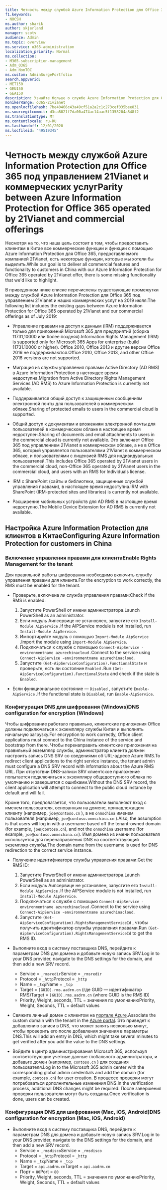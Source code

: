 ```yaml
---
title: Четность между службой Azure Information Protection для Office 365 под управлением 21Vianet и коммерческих услуг
f1.keywords:
- NOCSH
ms.author: sharik
author: skjerland
manager: scotv
audience: Admin
ms.topic: overview
ms.service: o365-administration
localization_priority: Normal
ms.collection:
- M365-subscription-management
- Adm_O365
- Adm_NonTOC
ms.custom: AdminSurgePortfolio
search.appverid:
- MET150
- GEU150
- GEA150
description: Узнайте больше о службе Azure Information Protection для Office 365 под управлением 21Vianet и о том, как настроить его для клиентов в Китае.
monikerRange: o365-21vianet
ms.openlocfilehash: 7be40466c43a49cf51a2a2c1c273cef035bee831
ms.sourcegitcommit: d3ca8021f7da00a474ac14aac5f1358204a848f2
ms.translationtype: MT
ms.contentlocale: ru-RU
ms.lasthandoff: 12/01/2020
ms.locfileid: "49519345"
---
```

# <a name="parity-between-azure-information-protection-for-office-365-operated-by-21vianet-and-commercial-offerings"></a><span data-ttu-id="14b32-103">Четность между службой Azure Information Protection для Office 365 под управлением 21Vianet и коммерческих услуг</span><span class="sxs-lookup"><span data-stu-id="14b32-103">Parity between Azure Information Protection for Office 365 operated by 21Vianet and commercial offerings</span></span>

<span data-ttu-id="14b32-104">Несмотря на то, что наша цель состоит в том, чтобы предоставить клиентам в Китае все коммерческие функции и функции с помощью Azure Information Protection для Office 365, предоставляемого компанией 21Vianet, есть некоторые функции, которые мы хотели бы выделить.</span><span class="sxs-lookup"><span data-stu-id="14b32-104">While our goal is to deliver all commercial features and functionality to customers in China with our Azure Information Protection for Office 365 operated by 21Vianet offer, there is some missing functionality that we'd like to highlight.</span></span>

<span data-ttu-id="14b32-105">В приведенном ниже списке перечислены существующие промежутки между службой Azure Information Protection для Office 365 под управлением 21Vianet и наших коммерческих услуг на 2019 июля:</span><span class="sxs-lookup"><span data-stu-id="14b32-105">The following list includes the existing gaps between Azure Information Protection for Office 365 operated by 21Vianet and our commercial offerings as of July 2019:</span></span>

- <span data-ttu-id="14b32-106">Управление правами на доступ к данным (IRM) поддерживается только для приложений Microsoft 365 для предприятий (сборка 11731,10000 или более поздняя).</span><span class="sxs-lookup"><span data-stu-id="14b32-106">Information Rights Management (IRM) is supported only for Microsoft 365 Apps for enterprise (build 11731.10000 or higher).</span></span> <span data-ttu-id="14b32-107">Office 2010, Office 2013 и другие версии Office 2016 не поддерживаются.</span><span class="sxs-lookup"><span data-stu-id="14b32-107">Office 2010, Office 2013, and other Office 2016 versions are not supported.</span></span>

- <span data-ttu-id="14b32-108">Миграция из службы управления правами Active Directory (AD RMS) в Azure Information Protection в настоящее время недоступна.</span><span class="sxs-lookup"><span data-stu-id="14b32-108">Migration from Active Directory Rights Management Services (AD RMS) to Azure Information Protection is currently not available.</span></span>
  
- <span data-ttu-id="14b32-109">Поддерживается общий доступ к защищенным сообщениям электронной почты для пользователей в коммерческом облаке.</span><span class="sxs-lookup"><span data-stu-id="14b32-109">Sharing of protected emails to users in the commercial cloud is supported.</span></span>
  
- <span data-ttu-id="14b32-110">Общий доступ к документам и вложениям электронной почты для пользователей в коммерческом облаке в настоящее время недоступен.</span><span class="sxs-lookup"><span data-stu-id="14b32-110">Sharing of documents and email attachments to users in the commercial cloud is currently not available.</span></span> <span data-ttu-id="14b32-111">Это включает Office 365 под управлением 21Vianet в коммерческом облаке, а не в Office 365, который управляется пользователями 21Vianet в коммерческом облаке, и пользователями с лицензией RMS для индивидуальных пользователей.</span><span class="sxs-lookup"><span data-stu-id="14b32-111">This includes Office 365 operated by 21Vianet users in the commercial cloud, non-Office 365 operated by 21Vianet users in the commercial cloud, and users with an RMS for Individuals license.</span></span>
  
- <span data-ttu-id="14b32-112">IRM с SharePoint (сайты и библиотеки, защищенные службой управления правами), в настоящее время недоступна.</span><span class="sxs-lookup"><span data-stu-id="14b32-112">IRM with SharePoint (IRM-protected sites and libraries) is currently not available.</span></span>
  
- <span data-ttu-id="14b32-113">Расширение мобильных устройств для AD RMS в настоящее время недоступно.</span><span class="sxs-lookup"><span data-stu-id="14b32-113">The Mobile Device Extension for AD RMS is currently not available.</span></span>

## <a name="configuring-azure-information-protection-for-customers-in-china"></a><span data-ttu-id="14b32-114">Настройка Azure Information Protection для клиентов в Китае</span><span class="sxs-lookup"><span data-stu-id="14b32-114">Configuring Azure Information Protection for customers in China</span></span>

### <a name="enable-rights-management-for-the-tenant"></a><span data-ttu-id="14b32-115">Включение управления правами для клиента</span><span class="sxs-lookup"><span data-stu-id="14b32-115">Enable Rights Management for the tenant</span></span>

<span data-ttu-id="14b32-116">Для правильной работы шифрования необходимо включить службу управления правами для клиента.</span><span class="sxs-lookup"><span data-stu-id="14b32-116">For the encryption to work correctly, the RMS must be enabled for the tenant.</span></span>

- <span data-ttu-id="14b32-117">Проверьте, включена ли служба управления правами:</span><span class="sxs-lookup"><span data-stu-id="14b32-117">Check if the RMS is enabled:</span></span>
  1. <span data-ttu-id="14b32-118">Запустите PowerShell от имени администратора.</span><span class="sxs-lookup"><span data-stu-id="14b32-118">Launch PowerShell as an administrator.</span></span>
  2. <span data-ttu-id="14b32-119">Если модуль Аипсервице не установлен, запустите его `Install-Module AipService` .</span><span class="sxs-lookup"><span data-stu-id="14b32-119">If the AIPService module is not installed, run `Install-Module AipService`.</span></span>
  3. <span data-ttu-id="14b32-120">Импортируйте модуль с помощью `Import-Module AipService` .</span><span class="sxs-lookup"><span data-stu-id="14b32-120">Import the module using `Import-Module AipService`.</span></span>
  4. <span data-ttu-id="14b32-121">Подключаться к службе с помощью `Connect-AipService -environmentname azurechinacloud` .</span><span class="sxs-lookup"><span data-stu-id="14b32-121">Connect to the service using `Connect-AipService -environmentname azurechinacloud`.</span></span>
  5. <span data-ttu-id="14b32-122">Запустите `(Get-AipServiceConfiguration).FunctionalState` и проверьте, есть ли состояние `Enabled` .</span><span class="sxs-lookup"><span data-stu-id="14b32-122">Run `(Get-AipServiceConfiguration).FunctionalState` and check if the state is `Enabled`.</span></span>

- <span data-ttu-id="14b32-123">Если функциональное состояние — `Disabled` , запустите `Enable-AipService` .</span><span class="sxs-lookup"><span data-stu-id="14b32-123">If the functional state is `Disabled`, run `Enable-AipService`.</span></span>

### <a name="dns-configuration-for-encryption-windows"></a><span data-ttu-id="14b32-124">Конфигурация DNS для шифрования (Windows)</span><span class="sxs-lookup"><span data-stu-id="14b32-124">DNS configuration for encryption (Windows)</span></span>

<span data-ttu-id="14b32-125">Чтобы шифрование работало правильно, клиентские приложения Office должны подключаться к экземпляру службы Китая и выполнять начальную загрузку.</span><span class="sxs-lookup"><span data-stu-id="14b32-125">For encryption to work correctly, Office client applications must connect to the China instance of the service and bootstrap from there.</span></span> <span data-ttu-id="14b32-126">Чтобы перенаправить клиентские приложения на правильный экземпляр службы, администратор клиента должен настроить запись DNS SRV со сведениями об URL-адресе Azure RMS.</span><span class="sxs-lookup"><span data-stu-id="14b32-126">To redirect client applications to the right service instance, the tenant admin must configure a DNS SRV record with information about the Azure RMS URL.</span></span> <span data-ttu-id="14b32-127">При отсутствии DNS-записи SRV клиентское приложение попытается подключиться к экземпляру общедоступного облака по умолчанию и завершится с ошибками.</span><span class="sxs-lookup"><span data-stu-id="14b32-127">Without the DNS SRV record, the client application will attempt to connect to the public cloud instance by default and will fail.</span></span>

<span data-ttu-id="14b32-128">Кроме того, предполагается, что пользователи выполняют вход с именем пользователя, основанным на домене, принадлежащем клиенту (например, `joe@contoso.cn` ), а не `onmschina` именем пользователя (например, `joe@contoso.onmschina.cn` ).</span><span class="sxs-lookup"><span data-stu-id="14b32-128">Also, the assumption is that users will log in with a username based off the tenant-owned domain (for example, `joe@contoso.cn`), and not the `onmschina` username (for example, `joe@contoso.onmschina.cn`).</span></span> <span data-ttu-id="14b32-129">Имя домена из имени пользователя используется для перенаправления DNS на соответствующий экземпляр службы.</span><span class="sxs-lookup"><span data-stu-id="14b32-129">The domain name from the username is used for DNS redirection to the correct service instance.</span></span>

- <span data-ttu-id="14b32-130">Получение идентификатора службы управления правами:</span><span class="sxs-lookup"><span data-stu-id="14b32-130">Get the RMS ID:</span></span>
  1. <span data-ttu-id="14b32-131">Запустите PowerShell от имени администратора.</span><span class="sxs-lookup"><span data-stu-id="14b32-131">Launch PowerShell as an administrator.</span></span>
  2. <span data-ttu-id="14b32-132">Если модуль Аипсервице не установлен, запустите его `Install-Module AipService` .</span><span class="sxs-lookup"><span data-stu-id="14b32-132">If the AIPService module is not installed, run `Install-Module AipService`.</span></span>
  3. <span data-ttu-id="14b32-133">Подключаться к службе с помощью `Connect-AipService -environmentname azurechinacloud` .</span><span class="sxs-lookup"><span data-stu-id="14b32-133">Connect to the service using `Connect-AipService -environmentname azurechinacloud`.</span></span>
  4. <span data-ttu-id="14b32-134">Запустите `(Get-AipServiceConfiguration).RightsManagementServiceId` , чтобы получить идентификатор службы управления правами.</span><span class="sxs-lookup"><span data-stu-id="14b32-134">Run `(Get-AipServiceConfiguration).RightsManagementServiceId` to get the RMS ID.</span></span>

- <span data-ttu-id="14b32-135">Выполните вход в систему поставщика DNS, перейдите к параметрам DNS для домена и добавьте новую запись SRV.</span><span class="sxs-lookup"><span data-stu-id="14b32-135">Log in to your DNS provider, navigate to the DNS settings for the domain, and then add a new SRV record.</span></span>
  - <span data-ttu-id="14b32-136">Service = `_rmsredir`</span><span class="sxs-lookup"><span data-stu-id="14b32-136">Service = `_rmsredir`</span></span>
  - <span data-ttu-id="14b32-137">Protocol = `_http`</span><span class="sxs-lookup"><span data-stu-id="14b32-137">Protocol = `_http`</span></span>
  - <span data-ttu-id="14b32-138">Name = `_tcp`</span><span class="sxs-lookup"><span data-stu-id="14b32-138">Name = `_tcp`</span></span>
  - <span data-ttu-id="14b32-139">Target = `[GUID].rms.aadrm.cn` (где GUID — идентификатор RMS)</span><span class="sxs-lookup"><span data-stu-id="14b32-139">Target = `[GUID].rms.aadrm.cn` (where GUID is the RMS ID)</span></span>
  - <span data-ttu-id="14b32-140">Priority, Weight, seconds, TTL = значения по умолчанию</span><span class="sxs-lookup"><span data-stu-id="14b32-140">Priority, Weight, Seconds, TTL = default values</span></span>

- <span data-ttu-id="14b32-141">Свяжите личный домен с клиентом на [портале Azure](https://portal.azure.cn/#blade/Microsoft_AAD_IAM/ActiveDirectoryMenuBlade/Domains).</span><span class="sxs-lookup"><span data-stu-id="14b32-141">Associate the custom domain with the tenant in the [Azure portal](https://portal.azure.cn/#blade/Microsoft_AAD_IAM/ActiveDirectoryMenuBlade/Domains).</span></span> <span data-ttu-id="14b32-142">Это приведет к добавлению записи в DNS, что может занять несколько минут, чтобы проверить его после добавления значения в параметры DNS.</span><span class="sxs-lookup"><span data-stu-id="14b32-142">This will add an entry in DNS, which might take several minutes to get verified after you add the value to the DNS settings.</span></span>

- <span data-ttu-id="14b32-143">Войдите в центр администрирования Microsoft 365, используя соответствующие учетные данные глобального администратора, и добавьте домен (например, `contoso.cn` ) для создания пользователя.</span><span class="sxs-lookup"><span data-stu-id="14b32-143">Log in to the Microsoft 365 admin center with the corresponding global admin credentials and add the domain (for example, `contoso.cn`) for user creation.</span></span> <span data-ttu-id="14b32-144">В процессе проверки могут потребоваться дополнительные изменения DNS.</span><span class="sxs-lookup"><span data-stu-id="14b32-144">In the verification process, additional DNS changes might be required.</span></span> <span data-ttu-id="14b32-145">После завершения проверки пользователи могут быть созданы.</span><span class="sxs-lookup"><span data-stu-id="14b32-145">Once verification is done, users can be created.</span></span>

### <a name="dns-configuration-for-encryption-mac-ios-android"></a><span data-ttu-id="14b32-146">Конфигурация DNS для шифрования (Mac, iOS, Android)</span><span class="sxs-lookup"><span data-stu-id="14b32-146">DNS configuration for encryption (Mac, iOS, Android)</span></span>

- <span data-ttu-id="14b32-147">Выполните вход в систему поставщика DNS, перейдите к параметрам DNS для домена и добавьте новую запись SRV.</span><span class="sxs-lookup"><span data-stu-id="14b32-147">Log in to your DNS provider, navigate to the DNS settings for the domain, and then add a new SRV record.</span></span>
  - <span data-ttu-id="14b32-148">Service = `_rmsdisco`</span><span class="sxs-lookup"><span data-stu-id="14b32-148">Service = `_rmsdisco`</span></span>
  - <span data-ttu-id="14b32-149">Protocol = `_http`</span><span class="sxs-lookup"><span data-stu-id="14b32-149">Protocol = `_http`</span></span>
  - <span data-ttu-id="14b32-150">Name = `_tcp`</span><span class="sxs-lookup"><span data-stu-id="14b32-150">Name = `_tcp`</span></span>
  - <span data-ttu-id="14b32-151">Target = `api.aadrm.cn`</span><span class="sxs-lookup"><span data-stu-id="14b32-151">Target = `api.aadrm.cn`</span></span>
  - <span data-ttu-id="14b32-152">Порт = `80`</span><span class="sxs-lookup"><span data-stu-id="14b32-152">Port = `80`</span></span>
  - <span data-ttu-id="14b32-153">Priority, Weight, seconds, TTL = значения по умолчанию</span><span class="sxs-lookup"><span data-stu-id="14b32-153">Priority, Weight, Seconds, TTL = default values</span></span>
